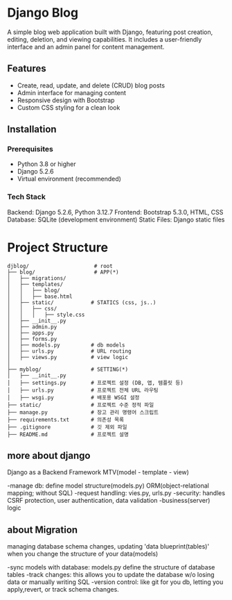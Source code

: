 # Django Blog

A simple blog web application built with Django, featuring post creation, editing, deletion, and viewing capabilities. It includes a user-friendly interface and an admin panel for content management.

## Features
- Create, read, update, and delete (CRUD) blog posts
- Admin interface for managing content
- Responsive design with Bootstrap
- Custom CSS styling for a clean look

## Installation

### Prerequisites
- Python 3.8 or higher
- Django 5.2.6
- Virtual environment (recommended)

### Tech Stack

Backend: Django 5.2.6, Python 3.12.7
Frontend: Bootstrap 5.3.0, HTML, CSS
Database: SQLite (development environment)
Static Files: Django static files


# Project Structure
```
djblog/                     # root
├── blog/                   # APP(*)
│   ├── migrations/         
│   ├── templates/       
│   │   ├── blog/          
│   │   ├── base.html      
│   ├── static/            # STATICS (css, js..)
│   │   ├── css/
│   │   │   ├── style.css
│   ├── __init__.py
│   ├── admin.py           
│   ├── apps.py            
│   ├── forms.py           
│   ├── models.py          # db models
│   ├── urls.py            # URL routing
│   ├── views.py           # view logic
│ 
├── myblog/                # SETTING(*)
│   ├── __init__.py
│   ├── settings.py        # 프로젝트 설정 (DB, 앱, 템플릿 등)
│   ├── urls.py            # 프로젝트 전체 URL 라우팅
│   ├── wsgi.py            # 배포용 WSGI 설정
├── static/                # 프로젝트 수준 정적 파일
├── manage.py              # 장고 관리 명령어 스크립트
├── requirements.txt       # 의존성 목록
├── .gitignore             # 깃 제외 파일
├── README.md              # 프로젝트 설명

```



## more about django
Django as a Backend Framework
MTV(model - template - view)


-manage db: define model structure(models.py) ORM(object-relational mapping; without SQL)
-request handling: vies.py, urls.py
-security: handles CSRF protection, user authentication, data validation
-business(server) logic


## about Migration
managing database schema changes, updating 'data blueprint(tables)' when you change the structure of your data(models)

-sync models with database: models.py define the structure of database tables
-track changes: this allows you to update the database w/o losing data or manually writing SQL
-version control: like git for you db, letting you apply,revert, or track schema changes.